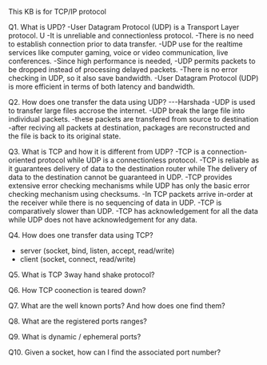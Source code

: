 This KB is for TCP/IP protocol

Q1. What is UPD?
 -User Datagram Protocol (UDP) is a Transport Layer protocol. U
 -It is unreliable and connectionless protocol.
 -There is no need to establish connection prior to data transfer.
 -UDP use for the realtime services like computer gaming, voice or video communication, live conferences.
 -Since high performance is needed,
 -UDP permits packets to be dropped instead of processing delayed packets.
 -There is no error checking in UDP, so it also save bandwidth.
 -User Datagram Protocol (UDP) is more efficient in terms of both latency and bandwidth.

Q2. How does one transfer the data using UDP?
 ---Harshada
 -UDP is used to transfer large files accrose the internet.
 -UDP break the large file into individual packets.
 -these packets are transfered from source to destination
 -after reciving all packets at destination, packages are reconstructed and the
  file is back to its original state.

Q3. What is TCP and how it is different from UDP?
 -TCP is a connection-oriented protocol while UDP is a connectionless protocol.
 -TCP is reliable as it guarantees delivery of data to the destination router while The delivery of data to the destination cannot be guaranteed in UDP.
 -TCP provides extensive error checking mechanisms while UDP has only the basic error checking mechanism using checksums.
 -In TCP packets arrive in-order at the receiver while there is no sequencing of data in UDP.
 -TCP is comparatively slower than UDP.
 -TCP has acknowledgement for all the data while UDP does not have acknowledgement for any data.

 Q4. How does one transfer data using TCP?
 - server (socket, bind, listen, accept, read/write)
 - client (socket, connect, read/write)

 Q5. What is TCP 3way hand shake protocol?

 Q6. How TCP coonection is teared down?

 Q7. What are the well known ports? And how does one find them?

 Q8. What are the registered ports ranges?

 Q9. What is dynamic / ephemeral ports?

 Q10. Given a socket, how can I find the associated port number?
